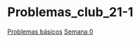 # Problemas_club_21-1

[Problemas básicos](https://github.com/VaneMelenciano/Problemas_club_21-1/tree/main/Basicos) [Semana 0](https://github.com/VaneMelenciano/Problemas_club_21-1/tree/main/Basicos/Semana0)
